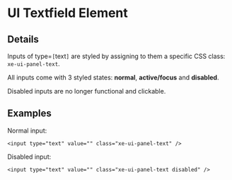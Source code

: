 # UI Textfield Element #

## Details ##
Inputs of type=`[`text`]` are styled by assigning to them a specific CSS class: `xe-ui-panel-text`.

All inputs come with 3 styled states: **normal**, **active/focus** and **disabled**.

Disabled inputs are no longer functional and clickable.

## Examples ##
Normal input:
```
<input type="text" value="" class="xe-ui-panel-text" />
```

Disabled input:
```
<input type="text" value="" class="xe-ui-panel-text disabled" />
```